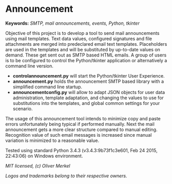 # Announcement

__Keywords:__ _SMTP, mail announcements, events, Python, tkinter_

Objective of this project is to develop a tool to send mail announcements
using mail templates. Text data values, configured signatures and file
attachments are merged into predeclared email text templates.
Placeholders are used in the templates and will be
substituted by up-to-date values on demand. These
get sent out as SMTP based HTML emails. A group of users is to be
configured to control the Python/tkinter application or alternatively
a command line version.

* __controlannouncement.py__ will start the Python/tkinter User Experience.
* __announcement.py__ holds the announcement SMTP based library with a
  simplified command line startup.
* __announcementconfig.py__ will allow to adapt JSON objects for user data
  administration, template adaptation, and changing the values to use for
  substitutions into the templates, and global common settings for your
  scenario.

The usage of this announcement tool intends to minimize copy and paste
errors unfortunately being typical if performed manually. Next the mail
announcement gets a more clear structure compared to manual editing.
Recognition value of such email messages is increased since manual
variation is minimized to a reasonable value.

Tested using standard Python 3.4.3 (v3.4.3:9b73f1c3e601, Feb 24 2015,
22:43:06) on Windows environment.

_MIT licensed, (c) Oliver Merkel_

_Logos and trademarks belong to their respective owners._
